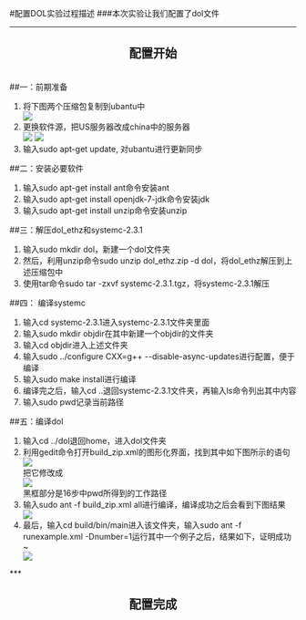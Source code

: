 #配置DOL实验过程描述
###本次实验让我们配置了dol文件
***
<h2 align = "center">配置开始</h2>
<br>
##一：前期准备
<ol>
<li>将下图两个压缩包复制到ubantu中</li>
<img src="yasuobao.png"/>
<li>更换软件源，把US服务器改成china中的服务器</li>
<img src="sources.png"/>
<img src="sources2.png"/>
<li>输入sudo apt-get update, 对ubantu进行更新同步</li>
</ol>

##二：安装必要软件
<ol>
<li>输入sudo apt-get install ant命令安装ant</li>
<li>输入sudo apt-get install openjdk-7-jdk命令安装jdk</li>
<li>输入sudo apt-get install unzip命令安装unzip</li>
</ol>
##三：解压dol_ethz和systemc-2.3.1
<ol>
<li>输入sudo mkdir dol，新建一个dol文件夹</li>
<li>然后，利用unzip命令sudo unzip dol_ethz.zip -d dol，将dol_ethz解压到上述压缩包中</li>
<li>使用tar命令sudo tar -zxvf systemc-2.3.1.tgz，将systemc-2.3.1解压</li>
</ol>

##四： 编译systemc
<ol>
<li>输入cd systemc-2.3.1进入systemc-2.3.1文件夹里面</li>
<li>输入sudo mkdir objdir在其中新建一个objdir的文件夹</li>
<li>输入cd objdir进入上述文件夹</li>
<li>输入sudo ../configure CXX=g++ --disable-async-updates进行配置，便于编译</li>
<li>输入sudo make install进行编译</li>
<li>编译完之后，输入cd ..退回systemc-2.3.1文件夹，再输入ls命令列出其中内容</li>
<li>输入sudo pwd记录当前路径</li>
</ol>
##五：编译dol
<ol>
<li>输入cd ../dol退回home，进入dol文件夹</li>
<li>利用gedit命令打开build_zip.xml的图形化界面，找到其中如下图所示的语句</li>
<img src="before.png">
<br>
把它修改成
<br>
<img src="after.png">
<br>
黑框部分是16步中pwd所得到的工作路径

<li>输入sudo ant -f build_zip.xml all进行编译，编译成功之后会看到下图结果</li>
<img src="build.png">
<li>最后，输入cd build/bin/main进入该文件夹，输入sudo ant -f runexample.xml -Dnumber=1运行其中一个例子之后，结果如下，证明成功~</li>
<img src="running.png">
</ol>
***
<h2 align = "center">配置完成</p>
